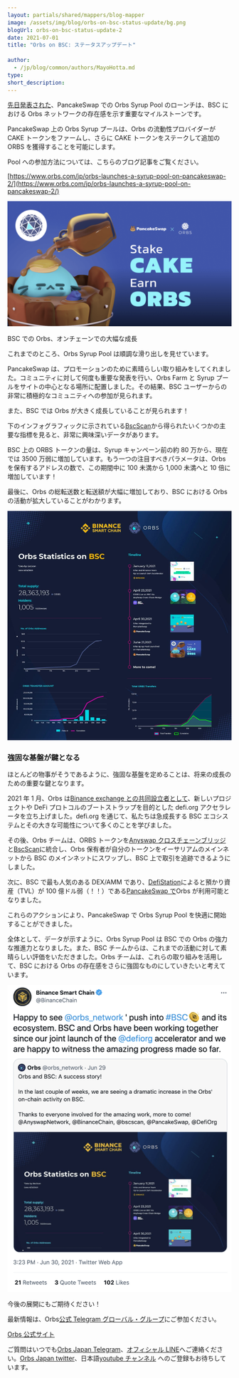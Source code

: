 ```yaml
---
layout: partials/shared/mappers/blog-mapper
image: /assets/img/blog/orbs-on-bsc-status-update/bg.png
blogUrl: orbs-on-bsc-status-update-2
date: 2021-07-01
title: "Orbs on BSC: ステータスアップデート"

author:
  - /jp/blog/common/authors/MayoHotta.md
type:
short_description:
---
```


[先日発表された](https://www.orbs.com/jp/orbs-launches-a-syrup-pool-on-pancakeswap-2/)、PancakeSwap での Orbs Syrup Pool のローンチは、BSC における Orbs ネットワークの存在感を示す重要なマイルストーンです。

PancakeSwap 上の Orbs Syrup プールは、Orbs の流動性プロバイダーが CAKE トークンをファームし、さらに CAKE トークンをステークして追加の ORBS を獲得することを可能にします。

Pool への参加方法については、こちらのブログ記事をご覧ください。

[https://www.orbs.com/jp/orbs-launches-a-syrup-pool-on-pancakeswap-2/](https://www.orbs.com/jp/orbs-launches-a-syrup-pool-on-pancakeswap-2/)

![](/assets/img/blog/orbs-on-bsc-status-update/img1.png)

BSC での Orbs、オンチェーンでの大幅な成長

これまでのところ、Orbs Syrup Pool は順調な滑り出しを見せています。

PancakeSwap は、プロモーションのために素晴らしい取り組みをしてくれました。コミュニティに対して何度も重要な発表を行い、Orbs Farm と Syrup プールをサイトの中心となる場所に配置しました。その結果、BSC ユーザーからの非常に積極的なコミュニティへの参加が見られます。

また、BSC では Orbs が大きく成長していることが見られます！

下のインフォグラフィックに示されている[BscScan](https://bscscan.com/)から得られたいくつかの主要な指標を見ると、非常に興味深いデータがあります。

BSC 上の ORBS トークンの量は、Syrup キャンペーン前の約 80 万から、現在では 3500 万弱に増加しています。もう一つの注目すべきパラメータは、Orbs を保有するアドレスの数で、この期間中に 100 未満から 1,000 未満へと 10 倍に増加しています！

最後に、Orbs の総転送数と転送額が大幅に増加しており、BSC における Orbs の活動が拡大していることがわかります。

![](/assets/img/blog/orbs-on-bsc-status-update/img2.jpeg)

### 強固な基盤が鍵となる

ほとんどの物事がそうであるように、強固な基盤を定めることは、将来の成長のための重要な鍵となります。

2021 年 1 月、Orbs は[Binance exchange との共同設立者として](https://www.orbs.com/jp/orbs%e3%81%a8binance%e3%81%8c%e5%85%b1%e5%90%8c%e3%81%a7%e3%80%8cdefi%e3%82%a2%e3%82%af%e3%82%bb%e3%83%a9%e3%83%ac%e3%83%bc%e3%82%bf%e3%80%8d%e3%81%ae%e3%83%ad%e3%83%bc%e3%83%b3%e3%83%81%e3%82%92/)、新しいプロジェクトや DeFi プロトコルのブートストラップを目的とした defi.org アクセラレータを立ち上げました。defi.org を通じて、私たちは急成長する BSC エコシステムとその大きな可能性について多くのことを学びました。

その後、Orbs チームは、ORBS トークンを[Anyswap クロスチェーンブリッジ](https://www.orbs.com/jp/orbs%e3%81%8cbinance-smart-chain%e3%81%a7%e5%88%a9%e7%94%a8%e5%8f%af%e8%83%bd%e3%81%a8%e3%81%aa%e3%82%8a%e3%81%be%e3%81%97%e3%81%9f/)と[BscScan](https://www.orbs.com/jp/orbs-is-now-live-on-bscscan-2/)に統合し、Orbs 保有者が自分のトークンをイーサリアムのメインネットから BSC のメインネットにスワップし、BSC 上で取引を追跡できるようにしました。

次に、BSC で最も人気のある DEX/AMM であり、[DefiStation](https://www.defistation.io/)によると預かり資産（TVL）が 100 億ドル弱（！！）である[PancakeSwap で](https://www.orbs.com/jp/orbs-is-now-live-on-pancakeswap-2/)Orbs が利用可能となりました。

これらのアクションにより、PancakeSwap で Orbs Syrup Pool を快適に開始することができました。

全体として、データが示すように、Orbs Syrup Pool は BSC での Orbs の強力な推進力となりました。また、BSC チームからは、これまでの活動に対して素晴らしい評価をいただきました。Orbs チームは、これらの取り組みを活用して、BSC における Orbs の存在感をさらに強固なものにしていきたいと考えています。

![](/assets/img/blog/orbs-on-bsc-status-update/img3.png)

今後の展開にもご期待ください！

最新情報は、Orbs[公式 Telegram グローバル・グループ](https://t.me/OrbsNetwork)にご参加ください。

<div class='line-separator'></div>

[Orbs 公式サイト](https://www.orbs.com/jp/)

ご質問はいつでも[Orbs Japan Telegram](https://t.me/joinchat/G0HZhBQssmZ05v6sp_G6jg)、[オフィシャル LINE](https://line.me/R/ti/p/%40vrf9558a)へご連絡ください。[Orbs Japan twitter](https://twitter.com/JapanOrbs)、日本語[youtube チャンネル](https://www.youtube.com/channel/UCZePjhX4e6CuAe8v63Li9lg) へのご登録もお待ちしています。
